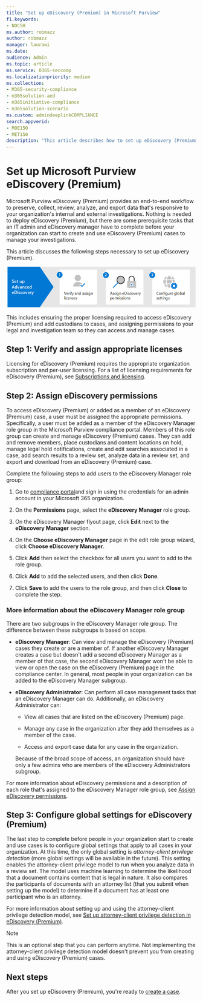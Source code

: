 ```yaml
---
title: "Set up eDiscovery (Premium) in Microsoft Purview"
f1.keywords:
- NOCSH
ms.author: robmazz
author: robmazz
manager: laurawi
ms.date: 
audience: Admin
ms.topic: article
ms.service: O365-seccomp
ms.localizationpriority: medium
ms.collection: 
- M365-security-compliance
- m365solution-aed
- m365initiative-compliance
- m365solution-scenario
ms.custom: admindeeplinkCOMPLIANCE
search.appverid: 
- MOE150
- MET150
description: "This article describes how to set up eDiscovery (Premium) so you can start creating and managing cases. It also describes the required Microsoft subscriptions and licensing. After you complete a few quick steps, the eDiscovery (Premium) tool is ready to use."
---
```


# Set up Microsoft Purview eDiscovery (Premium)

Microsoft Purview eDiscovery (Premium) provides an end-to-end workflow to preserve, collect, review, analyze, and export data that's responsive to your organization's internal and external investigations. Nothing is needed to deploy eDiscovery (Premium), but there are some prerequisite tasks that an IT admin and eDiscovery manager have to complete before your organization can start to create and use eDiscovery (Premium) cases to manage your investigations.

This article discusses the following steps necessary to set up eDiscovery (Premium).

![Steps to set up eDiscovery (Premium).](../media/set-up-advanced-ediscovery.png)

This includes ensuring the proper licensing required to access eDiscovery (Premium) and add custodians to cases, and assigning permissions to your legal and investigation team so they can access and manage cases.

## Step 1: Verify and assign appropriate licenses

Licensing for eDiscovery (Premium) requires the appropriate organization subscription and per-user licensing. For a list of licensing requirements for eDiscovery (Premium), see [Subscriptions and licensing](overview-ediscovery-20.md#subscriptions-and-licensing).

## Step 2: Assign eDiscovery permissions

To access eDiscovery (Premium) or added as a member of an eDiscovery (Premium) case, a user must be assigned the appropriate permissions. Specifically, a user must be added as a member of the eDiscovery Manager role group in the Microsoft Purview compliance portal. Members of this role group can create and manage eDiscovery (Premium) cases. They can add and remove members, place custodians and content locations on hold, manage legal hold notifications, create and edit searches associated in a case, add search results to a review set, analyze data in a review set, and export and download from an eDiscovery (Premium) case.

Complete the following steps to add users to the eDiscovery Manager role group:

1. Go to <a href="https://go.microsoft.com/fwlink/p/?linkid=2173597" target="_blank">compliance portal</a>and sign in using the credentials for an admin account in your Microsoft 365 organization.

2. On the **Permissions** page, select the **eDiscovery Manager** role group.

3. On the eDiscovery Manager flyout page, click **Edit** next to the **eDiscovery Manager** section.

4. On the **Choose eDiscovery Manager** page in the edit role group wizard, click **Choose eDiscovery Manager**.

5. Click **Add** then select the checkbox for all users you want to add to the role group.

6. Click **Add** to add the selected users, and then click **Done**.

7. Click **Save** to add the users to the role group, and then click **Close** to complete the step.

### More information about the eDiscovery Manager role group

There are two subgroups in the eDiscovery Manager role group. The difference between these subgroups is based on scope.

- **eDiscovery Manager**: Can view and manage the eDiscovery (Premium) cases they create or are a member of. If another eDiscovery Manager creates a case but doesn't add a second eDiscovery Manager as a member of that case, the second eDiscovery Manager won't be able to view or open the case on the eDiscovery (Premium) page in the compliance center. In general, most people in your organization can be added to the eDiscovery Manager subgroup.

- **eDiscovery Administrator**: Can perform all case management tasks that an eDiscovery Manager can do. Additionally, an eDiscovery Administrator can:

  - View all cases that are listed on the eDiscovery (Premium) page.
  
  - Manage any case in the organization after they add themselves as a member of the case.

  - Access and export case data for any case in the organization.

  Because of the broad scope of access, an organization should have only a few admins who are members of the eDiscovery Administrators subgroup.

For more information about eDiscovery permissions and a description of each role that's assigned to the eDiscovery Manager role group, see [Assign eDiscovery permissions](assign-ediscovery-permissions.md).

## Step 3: Configure global settings for eDiscovery (Premium)

The last step to complete before people in your organization start to create and use cases is to configure global settings that apply to all cases in your organization. At this time, the only global setting is *attorney-client privilege detection* (more global settings will be available in the future). This setting enables the attorney-client privilege model to run when you analyze data in a review set. The model uses machine learning to determine the likelihood that a document contains content that is legal in nature. It also compares the participants of documents with an attorney list (that you submit when setting up the model) to determine if a document has at least one participant who is an attorney.

For more information about setting up and using the attorney-client privilege detection model, see [Set up attorney-client privilege detection in eDiscovery (Premium)](attorney-privilege-detection.md).

> [!NOTE]
> This is an optional step that you can perform anytime. Not implementing the attorney-client privilege detection model doesn't prevent you from creating and using eDiscovery (Premium) cases.

## Next steps

After you set up eDiscovery (Premium), you're ready to [create a case](create-and-manage-advanced-ediscoveryv2-case.md).